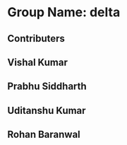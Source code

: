 # Group Name: delta
## Contributers
## Vishal Kumar
## Prabhu Siddharth
## Uditanshu Kumar
## Rohan Baranwal
